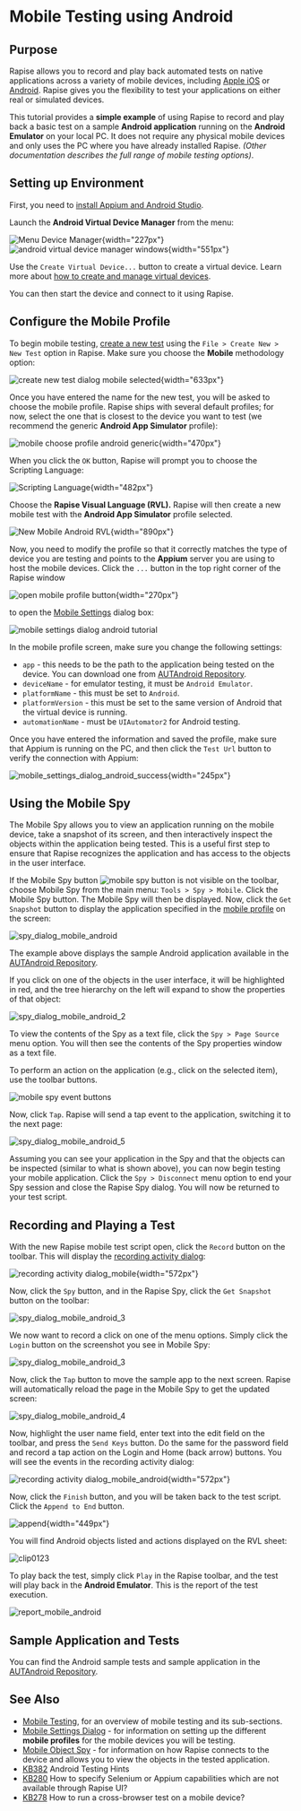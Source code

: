 # Mobile Testing using Android

## Purpose

Rapise allows you to record and play back automated tests on native applications across a variety of mobile devices, including [Apple iOS](mobile_testing_ios.md) or [Android](mobile_testing_android.md). Rapise gives you the flexibility to test your applications on either real or simulated devices.

This tutorial provides a **simple example** of using Rapise to record and play back a basic test on a sample **Android application** running on the **Android Emulator** on your local PC. It does not require any physical mobile devices and only uses the PC where you have already installed Rapise. *(Other documentation describes the full range of mobile testing options)*.

## Setting up Environment

First, you need to [install Appium and Android Studio](../Manuals/Preparing_for_Android_Testing.md).

Launch the **Android Virtual Device Manager** from the menu:

![Menu Device Manager](../Manuals/img/Preparing_for_Android_Testing6.png){width="227px"}
![android virtual device manager windows](../Manuals/img/Preparing_for_Android_Testing13.png){width="551px"}

Use the `Create Virtual Device...` button to create a virtual device. Learn more about [how to create and manage virtual devices](https://developer.android.com/studio/run/managing-avds).

You can then start the device and connect to it using Rapise.

## Configure the Mobile Profile

To begin mobile testing, [create a new test](create_a_new_test.md) using the `File > Create New > New Test` option in Rapise. Make sure you choose the **Mobile** methodology option:

![create new test dialog mobile selected](./img/tutorial_mobile_testing6.png){width="633px"}

Once you have entered the name for the new test, you will be asked to choose the mobile profile. Rapise ships with several default profiles; for now, select the one that is closest to the device you want to test (we recommend the generic **Android App Simulator** profile):

![mobile choose profile android generic](./img/tutorial_mobile_testing7.png){width="470px"}

When you click the `OK` button, Rapise will prompt you to choose the Scripting Language:

![Scripting Language](./img/tutorial_mobile_testing8.png){width="482px"}

Choose the **Rapise Visual Language (RVL).** Rapise will then create a new mobile test with the **Android App Simulator** profile selected.

![New Mobile Android RVL](./img/tutorial_mobile_testing9.png){width="890px"}

Now, you need to modify the profile so that it correctly matches the type of device you are testing and points to the **Appium** server you are using to host the mobile devices. Click the `...` button in the top right corner of the Rapise window

![open mobile profile button](./img/open_mobile_profile_button.png){width="270px"}

to open the [Mobile Settings](mobile_settings_dialog.md) dialog box:

![mobile settings dialog android tutorial](./img/tutorial_mobile_testing10.png)

In the mobile profile screen, make sure you change the following settings:

- `app` - this needs to be the path to the application being tested on the device. You can download one from [AUTAndroid Repository](https://github.com/Inflectra/AUTAndroid).
- `deviceName` - for emulator testing, it must be `Android Emulator`.
- `platformName` - this must be set to `Android`.
- `platformVersion` - this must be set to the same version of Android that the virtual device is running.
- `automationName` - must be `UIAutomator2` for Android testing.

Once you have entered the information and saved the profile, make sure that Appium is running on the PC, and then click the `Test Url` button to verify the connection with Appium:

![mobile_settings_dialog_android_success](./img/tutorial_mobile_testing11.png){width="245px"}

## Using the Mobile Spy

The Mobile Spy allows you to view an application running on the mobile device, take a snapshot of its screen, and then interactively inspect the objects within the application being tested. This is a useful first step to ensure that Rapise recognizes the application and has access to the objects in the user interface.

If the Mobile Spy button ![mobile spy button](./img/mobile_spy_button.png) is not visible on the toolbar, choose Mobile Spy from the main menu: `Tools > Spy > Mobile`. Click the Mobile Spy button. The Mobile Spy will then be displayed. Now, click the `Get Snapshot` button to display the application specified in the [mobile profile](mobile_settings_dialog.md) on the screen:

![spy\_dialog\_mobile\_android](./img/tutorial_mobile_testing13.png)

The example above displays the sample Android application available in the [AUTAndroid Repository](https://github.com/Inflectra/AUTAndroid).

If you click on one of the objects in the user interface, it will be highlighted in red, and the tree hierarchy on the left will expand to show the properties of that object:

![spy\_dialog\_mobile\_android\_2](./img/tutorial_mobile_testing14.png)

To view the contents of the Spy as a text file, click the `Spy > Page Source` menu option. You will then see the contents of the Spy properties window as a text file.

To perform an action on the application (e.g., click on the selected item), use the toolbar buttons.

![mobile spy event buttons](./img/tutorial_mobile_testing15.png)

Now, click `Tap`. Rapise will send a tap event to the application, switching it to the next page:

![spy\_dialog\_mobile\_android\_5](./img/tutorial_mobile_testing16.png)

Assuming you can see your application in the Spy and that the objects can be inspected (similar to what is shown above), you can now begin testing your mobile application. Click the `Spy > Disconnect` menu option to end your Spy session and close the Rapise Spy dialog. You will now be returned to your test script.

## Recording and Playing a Test

With the new Rapise mobile test script open, click the `Record` button on the toolbar. This will display the [recording activity dialog](recording_activity_dialog.md):

![recording activity dialog\_mobile](./img/tutorial_mobile_testing17.png){width="572px"}

Now, click the `Spy` button, and in the Rapise Spy, click the `Get Snapshot` button on the toolbar:

![spy\_dialog\_mobile\_android\_3](./img/tutorial_mobile_testing18.png)

We now want to record a click on one of the menu options. Simply click the `Login` button on the screenshot you see in Mobile Spy:

![spy\_dialog\_mobile\_android\_3](./img/tutorial_mobile_testing_login_menu.png)

Now, click the `Tap` button to move the sample app to the next screen. Rapise will automatically reload the page in the Mobile Spy to get the updated screen:

![spy\_dialog\_mobile\_android\_4](./img/tutorial_mobile_testing19.png)

Now, highlight the user name field, enter text into the edit field on the toolbar, and press the `Send Keys` button. Do the same for the password field and record a tap action on the Login and Home (back arrow) buttons. You will see the events in the recording activity dialog:

![recording activity dialog\_mobile\_android](./img/tutorial_mobile_testing20.png){width="572px"}

Now, click the `Finish` button, and you will be taken back to the test script. Click the `Append to End` button.

![append](./img/tutorial_mobile_testing_append.png){width="449px"}

You will find Android objects listed and actions displayed on the RVL sheet:

![clip0123](./img/tutorial_mobile_testing21.png)

To play back the test, simply click `Play` in the Rapise toolbar, and the test will play back in the **Android Emulator**. This is the report of the test execution.

![report\_mobile\_android](./img/tutorial_mobile_testing23.png)

## Sample Application and Tests

You can find the Android sample tests and sample application in the [AUTAndroid Repository](https://github.com/Inflectra/AUTAndroid).

## See Also

-   [Mobile Testing](mobile_testing2.md), for an overview of mobile testing and its sub-sections.
-   [Mobile Settings Dialog](mobile_settings_dialog.md) - for information on setting up the different **mobile profiles** for the mobile devices you will be testing.
-   [Mobile Object Spy](object_spy_mobile.md) - for information on how Rapise connects to the device and allows you to view the objects in the tested application.
-   [KB382](https://www.inflectra.com/Support/KnowledgeBase/KB382.aspx) Android Testing Hints
-   [KB280](https://www.inflectra.com/Support/KnowledgeBase/KB280.aspx) How to specify Selenium or Appium capabilities which are not available through Rapise UI?
-   [KB278](https://www.inflectra.com/Support/KnowledgeBase/KB278.aspx) How to run a cross-browser test on a mobile device?